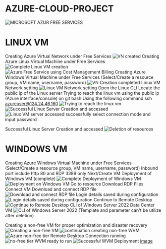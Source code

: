 # AZURE-CLOUD-PROJECT

![MICROSOFT AZUR FREE SERVICES](https://github.com/user-attachments/assets/0feb20b0-5c76-48ee-becf-777ae14406c0)

# LINUX VM
Creating Azure Virtual Network under Free Services ![VN created](https://github.com/user-attachments/assets/095a08c7-0d7e-4a2c-b722-a29dcc4ff886)
Creating Azure Linux Virtual Machine under Free Services ![Complete Linux VM creation](https://github.com/user-attachments/assets/a7ae1e57-48cd-47cf-b487-35e0aac7401a)
![Azure Free Service using Cost Management   Billing](https://github.com/user-attachments/assets/823a591e-4de1-4316-832f-95495ec62d43)
Creating Azure Windows Virtual Machine under Free Services (Select/Create a resource group, VM name, username, password)
![VN Creation completed](https://github.com/user-attachments/assets/571c93f4-44d3-4a29-86a8-895d3774a8e9)
Linux VM Network setting ![Linux VM Network setting](https://github.com/user-attachments/assets/33ddb2c5-1e53-42d4-b89a-103615c0d062)
Open the Linux CLI
Locate the public ip of the Linux server
Trying to reach the linux vm using the public ip (Azure interface/console) on git bash
Using the following command ssh azureuser@124.24.46.160 ![Trying to reach the linux vm ](https://github.com/user-attachments/assets/ffbdc1f2-cc28-4acc-be17-bffc79d413eb)
![Successful Linux Server Creation and accessed](https://github.com/user-attachments/assets/5984fdc5-2496-4dc2-a8c7-56d42492f7eb)
![Linux VM server accessed successfully](https://github.com/user-attachments/assets/b65a301a-2c4c-4f46-82cd-d570214bd7e2)
select connection mode and input password

Successful Linux Server Creation and accessed
![Deletion of resources](https://github.com/user-attachments/assets/1d5551af-91a9-4a99-871e-f862c4c33425)










# WINDOWS VM
Creating Azure Windows Virtual Machine under Free Services (Select/Create a resource group, VM name, username, password)
Inbound port include http 80 and RDP 3389 only
Next/Create VM
Deployment of Windows VM (complete) ![Complete Deployment of Windows VM](https://github.com/user-attachments/assets/ea764765-ed8e-4eb3-9275-a8fa6a93bf71)
![Deployment on Windows VM](https://github.com/user-attachments/assets/0492c940-22e9-4de1-afcc-fb57ae016454)
Go to resource
Download RDP Files
Connect VM 
Download and connect RDP file ![Download and connect RDP file](https://github.com/user-attachments/assets/142d13ec-f7f7-44f9-9343-1dcfe1b0dd9c)
Login details saved during configuration ![Login details saved during configuration](https://github.com/user-attachments/assets/fb091939-b73f-430b-9e46-ccba60287ddf)
Continue to Remote Desktop ![Continue to Remote Desktop](https://github.com/user-attachments/assets/22c8f129-6ada-4ca7-a4d5-a1e1ad5753de)
CLI of Windows Server 2022 Data Center VM ![CLI of Windows Server 2022](https://github.com/user-attachments/assets/3267a4f3-c07d-4453-84db-ee457b110835)
(Template and parameter can't be utilize after deletion)

Creating a non-free VM for proper optimization and disaster recovery ![Creating a non-free VM ](https://github.com/user-attachments/assets/6d8cc8e0-335a-4d05-9054-ef661b88ba5a)
![continuation creating non-free WVM](https://github.com/user-attachments/assets/6621b0de-306e-4d5d-8515-23e77c3ce54e)
![Azure non-free tier Remote Desktop Connection running](https://github.com/user-attachments/assets/9d10c77f-0e8c-491b-84bd-96c97e96f256)
![no-free tier WVM ready to run](https://github.com/user-attachments/assets/283cc674-1619-4374-9e4e-780300235c11)
![Successful WVM Deployment](https://github.com/user-attachments/assets/dd1991e0-10de-49e8-a39f-15d13a49d658)
[image](https://github.com/user-attachments/assets/c9466099-f528-464f-813a-5767fe23517f)
